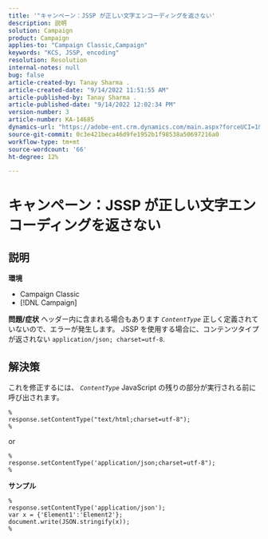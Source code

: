 ```yaml
---
title: '"キャンペーン：JSSP が正しい文字エンコーディングを返さない'
description: 説明
solution: Campaign
product: Campaign
applies-to: "Campaign Classic,Campaign"
keywords: "KCS, JSSP, encoding"
resolution: Resolution
internal-notes: null
bug: false
article-created-by: Tanay Sharma .
article-created-date: "9/14/2022 11:51:55 AM"
article-published-by: Tanay Sharma .
article-published-date: "9/14/2022 12:02:34 PM"
version-number: 3
article-number: KA-14685
dynamics-url: "https://adobe-ent.crm.dynamics.com/main.aspx?forceUCI=1&pagetype=entityrecord&etn=knowledgearticle&id=42acc49e-2334-ed11-9db1-002248086735"
source-git-commit: 0c3e421beca46d9fe1952b1f98538a50697216a0
workflow-type: tm+mt
source-wordcount: '66'
ht-degree: 12%

---
```


# キャンペーン：JSSP が正しい文字エンコーディングを返さない

## 説明

<b>環境</b>
- Campaign Classic
- [!DNL Campaign]



<b>問題/症状</b>
ヘッダー内に含まれる場合もあります *`ContentType`* 正しく定義されていないので、エラーが発生します。 JSSP を使用する場合に、コンテンツタイプが返されない `application/json; charset=utf-8`.


## 解決策


これを修正するには、 *`ContentType`* JavaScript の残りの部分が実行される前に呼び出されます。


```
%
response.setContentType("text/html;charset=utf-8");
%
```




or




```
%
response.setContentType('application/json;charset=utf-8");
%
```


<b>サンプル</b>


```
%
response.setContentType('application/json');
var x = {'Element1':'Element2'};
document.write(JSON.stringify(x));
%
```
